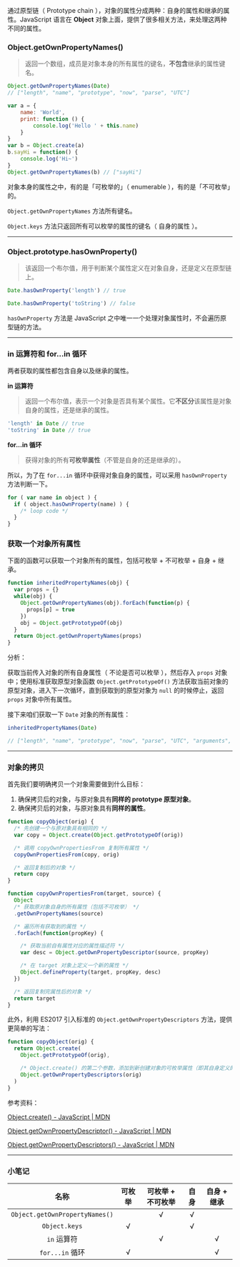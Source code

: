 通过原型链（ Prototype chain ），对象的属性分成两种：自身的属性和继承的属性。JavaScript 语言在 **Object** 对象上面，提供了很多相关方法，来处理这两种不同的属性。

### Object.getOwnPropertyNames()

> 返回一个数组，成员是对象本身的所有属性的键名，**不包含**继承的属性键名。

```javascript
Object.getOwnPropertyNames(Date)
// ["length", "name", "prototype", "now", "parse", "UTC"]

var a = {
    name: 'World',
    print: function () {
        console.log('Hello ' + this.name)
    }
}
var b = Object.create(a)
b.sayHi = function() {
    console.log('Hi~')
}
Object.getOwnPropertyNames(b) // ["sayHi"]
```

对象本身的属性之中，有的是「可枚举的」（ enumerable ），有的是「不可枚举」的。

`Object.getOwnPropertyNames` 方法所有键名。

`Object.keys` 方法只返回所有可以枚举的属性的键名（ 自身的属性 ）。

---

### Object.prototype.hasOwnProperty()

> 该返回一个布尔值，用于判断某个属性定义在对象自身，还是定义在原型链上。

```javascript
Date.hasOwnProperty('length') // true

Date.hasOwnProperty('toString') // false
```

`hasOwnProperty` 方法是 JavaScript 之中唯一一个处理对象属性时，不会遍历原型链的方法。

---

### in 运算符和 for…in 循环

两者获取的属性都包含自身以及继承的属性。

**in 运算符**

> 返回一个布尔值，表示一个对象是否具有某个属性。它**不区分**该属性是对象自身的属性，还是继承的属性。

```javascript
'length' in Date // true
'toString' in Date // true
```

**for...in 循环**

> 获得对象的所有**可枚举属性**（不管是自身的还是继承的）。

所以，为了在 `for...in` 循环中获得对象自身的属性，可以采用 `hasOwnProperty` 方法判断一下。

```javascript
for ( var name in object ) {
  if ( object.hasOwnProperty(name) ) {
    /* loop code */
  }
}
```

### 获取一个对象所有属性

下面的函数可以获取一个对象所有的属性，包括可枚举 + 不可枚举 + 自身 + 继承。

```javascript
function inheritedPropertyNames(obj) {
  var props = {}
  while(obj) {
    Object.getOwnPropertyNames(obj).forEach(function(p) {
      props[p] = true
    })
    obj = Object.getPrototypeOf(obj)
  }
  return Object.getOwnPropertyNames(props)
}
```

分析：

获取当前传入对象的所有自身属性（ 不论是否可以枚举 ），然后存入 `props` 对象中；使用标准获取原型对象函数 `Object.getPrototypeOf()` 方法获取当前对象的原型对象，进入下一次循环，直到获取到的原型对象为 `null` 的时候停止，返回 `props` 对象中所有属性。

接下来咱们获取一下 `Date` 对象的所有属性：

```javascript
inheritedPropertyNames(Date)

// ["length", "name", "prototype", "now", "parse", "UTC", "arguments", "caller", "constructor", "apply", "bind", "call", "toString", "__defineGetter__", "__defineSetter__", "hasOwnProperty", "__lookupGetter__", "__lookupSetter__", "isPrototypeOf", "propertyIsEnumerable", "valueOf", "toLocaleString"]
```

---

### 对象的拷贝

首先我们要明确拷贝一个对象需要做到什么目标：

1. 确保拷贝后的对象，与原对象具有**同样的 prototype 原型对象**。
1. 确保拷贝后的对象，与原对象具有**同样的属性**。

```javascript
function copyObject(orig) {
  /* 先创建一个与原对象具有相同的 */
  var copy = Object.create(Object.getPrototypeOf(orig))

  /* 调用 copyOwnPropertiesFrom 复制所有属性 */
  copyOwnPropertiesFrom(copy, orig)

  /* 返回复制后的对象 */
  return copy
}

function copyOwnPropertiesFrom(target, source) {
  Object
  /* 获取原对象自身的所有属性（包括不可枚举） */
  .getOwnPropertyNames(source)

  /* 遍历所有获取到的属性 */
  .forEach(function(propKey) {

    /* 获取当前自有属性对应的属性描述符 */
    var desc = Object.getOwnPropertyDescriptor(source, propKey)

    /* 在 target 对象上定义一个新的属性 */
    Object.defineProperty(target, propKey, desc)
  })

  /* 返回复制完属性后的对象 */
  return target
}
```


此外，利用 ES2017 引入标准的 `Object.getOwnPropertyDescriptors` 方法，提供更简单的写法：

```javascript
function copyObject(orig) {
  return Object.create(
    Object.getPrototypeOf(orig),

    /* Object.create() 的第二个参数，添加到新创建对象的可枚举属性（即其自身定义的属性，而不是其原型链上的枚举属性），getOwnPropertyDescriptors 为获取指定对象所有的属性描述符，是一个对象 */
    Object.getOwnPropertyDescriptors(orig)
  )
}
```

参考资料：

[Object.create() - JavaScript | MDN](https://developer.mozilla.org/zh-CN/docs/Web/JavaScript/Reference/Global_Objects/Object/create)

[Object.getOwnPropertyDescriptor() - JavaScript | MDN](https://developer.mozilla.org/zh-CN/docs/Web/JavaScript/Reference/Global_Objects/Object/getOwnPropertyDescriptor)

[Object.getOwnPropertyDescriptors() - JavaScript | MDN](https://developer.mozilla.org/en-US/docs/Web/JavaScript/Reference/Global_Objects/Object/getOwnPropertyDescriptors)

---

### 小笔记

| 名称                           | 可枚举 | 可枚举 + 不可枚举 | 自身  | 自身 + 继承 |
| :----------------------------: | :----: | :---------------: | :---: | :---------: |
| `Object.getOwnPropertyNames()` |        | √                 | √     |             |
| `Object.keys`                  | √      |                   | √     |             |
| `in` 运算符                    |        | √                 |       | √           |
| `for...in` 循环                | √      |                   |       | √           |